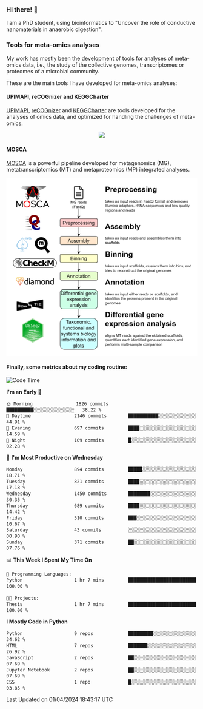 ### Hi there! 👋

I am a PhD student, using bioinformatics to "Uncover the role of conductive nanomaterials in anaerobic digestion".

### Tools for meta-omics analyses

My work has mostly been the development of tools for analyses of meta-omics data, i.e., the study of the collective genomes, transcriptomes or proteomes of a microbial community.

These are the main tools I have developed for meta-omics analyses:

#### UPIMAPI, reCOGnizer and KEGGCharter

[UPIMAPI](https://github.com/iquasere/UPIMAPI), [reCOGnizer](https://github.com/iquasere/reCOGnizer) and [KEGGCharter](https://github.com/iquasere/KEGGCharter) are tools developed for the analyses of omics data, and optimized for handling the challenges of meta-omics.

<p align="center">
    <img src="assets/annotation_paper.png">
</p>

#### MOSCA

[MOSCA](https://github.com/iquasere/MOSCA) is a powerful pipeline developed for metagenomics (MG), metatranscriptomics (MT) and metaproteomics (MP) integrated analyses.

<p align="center">
    <img src="assets/mosca_workflow.png" align="center" width="700">
</p>


#### Finally, some metrics about my coding routine:

<!--START_SECTION:waka-->
![Code Time](http://img.shields.io/badge/Code%20Time-820%20hrs%2010%20mins-blue)

**I'm an Early 🐤** 

```text
🌞 Morning                1826 commits        ██████████░░░░░░░░░░░░░░░   38.22 % 
🌆 Daytime                2146 commits        ███████████░░░░░░░░░░░░░░   44.91 % 
🌃 Evening                697 commits         ████░░░░░░░░░░░░░░░░░░░░░   14.59 % 
🌙 Night                  109 commits         █░░░░░░░░░░░░░░░░░░░░░░░░   02.28 % 
```
📅 **I'm Most Productive on Wednesday** 

```text
Monday                   894 commits         █████░░░░░░░░░░░░░░░░░░░░   18.71 % 
Tuesday                  821 commits         ████░░░░░░░░░░░░░░░░░░░░░   17.18 % 
Wednesday                1450 commits        ████████░░░░░░░░░░░░░░░░░   30.35 % 
Thursday                 689 commits         ████░░░░░░░░░░░░░░░░░░░░░   14.42 % 
Friday                   510 commits         ███░░░░░░░░░░░░░░░░░░░░░░   10.67 % 
Saturday                 43 commits          ░░░░░░░░░░░░░░░░░░░░░░░░░   00.90 % 
Sunday                   371 commits         ██░░░░░░░░░░░░░░░░░░░░░░░   07.76 % 
```


📊 **This Week I Spent My Time On** 

```text
💬 Programming Languages: 
Python                   1 hr 7 mins         █████████████████████████   100.00 % 

🐱‍💻 Projects: 
Thesis                   1 hr 7 mins         █████████████████████████   100.00 % 
```

**I Mostly Code in Python** 

```text
Python                   9 repos             █████████░░░░░░░░░░░░░░░░   34.62 % 
HTML                     7 repos             ███████░░░░░░░░░░░░░░░░░░   26.92 % 
JavaScript               2 repos             ██░░░░░░░░░░░░░░░░░░░░░░░   07.69 % 
Jupyter Notebook         2 repos             ██░░░░░░░░░░░░░░░░░░░░░░░   07.69 % 
CSS                      1 repo              █░░░░░░░░░░░░░░░░░░░░░░░░   03.85 % 
```




 Last Updated on 01/04/2024 18:43:17 UTC
<!--END_SECTION:waka-->
